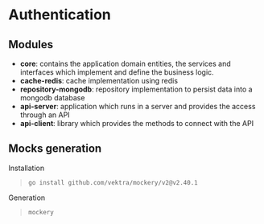 # Authentication
## Modules
- **core**: contains the application domain entities, the services and interfaces which implement and define the business logic.
- **cache-redis**: cache implementation using redis
- **repository-mongodb**: repository implementation to persist data into a mongodb database
- **api-server**: application which runs in a server and provides the access through an API
- **api-client**: library which provides the methods to connect with the API

## Mocks generation
Installation

>`go install github.com/vektra/mockery/v2@v2.40.1`

Generation

>`mockery`